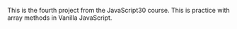This is the fourth project from the JavaScript30 course. This is practice with array methods in Vanilla JavaScript. 
